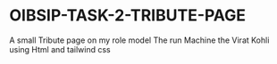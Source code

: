 # OIBSIP-TASK-2-TRIBUTE-PAGE
A small Tribute page on my role model The run Machine the Virat Kohli using Html and tailwind css 
